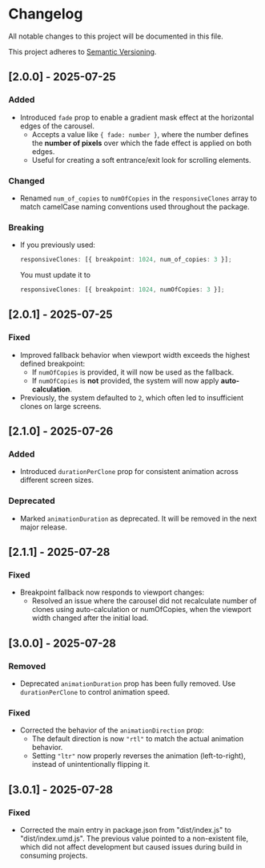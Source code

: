 # Changelog

All notable changes to this project will be documented in this file.

This project adheres to [Semantic Versioning](https://semver.org/).

## [2.0.0] - 2025-07-25

### Added

- Introduced `fade` prop to enable a gradient mask effect at the horizontal edges of the carousel.
  - Accepts a value like `{ fade: number }`, where the number defines the **number of pixels** over which the fade effect is applied on both edges.
  - Useful for creating a soft entrance/exit look for scrolling elements.

### Changed

- Renamed `num_of_copies` to `numOfCopies` in the `responsiveClones` array to match camelCase naming conventions used throughout the package.

### Breaking

- If you previously used:
  ```ts
  responsiveClones: [{ breakpoint: 1024, num_of_copies: 3 }];
  ```
  You must update it to
  ```ts
  responsiveClones: [{ breakpoint: 1024, numOfCopies: 3 }];
  ```

## [2.0.1] - 2025-07-25

### Fixed

- Improved fallback behavior when viewport width exceeds the highest defined breakpoint:
  - If `numOfCopies` is provided, it will now be used as the fallback.
  - If `numOfCopies` is **not** provided, the system will now apply **auto-calculation**.
- Previously, the system defaulted to `2`, which often led to insufficient clones on large screens.

## [2.1.0] - 2025-07-26

### Added

- Introduced `durationPerClone` prop for consistent animation across different screen sizes.

### Deprecated

- Marked `animationDuration` as deprecated. It will be removed in the next major release.

## [2.1.1] - 2025-07-28

### Fixed

- Breakpoint fallback now responds to viewport changes:
  - Resolved an issue where the carousel did not recalculate number of clones using auto-calculation or numOfCopies, when the viewport width changed after the initial load.

## [3.0.0] - 2025-07-28

### Removed

- Deprecated `animationDuration` prop has been fully removed. Use `durationPerClone` to control animation speed.

### Fixed

- Corrected the behavior of the `animationDirection` prop:
  - The default direction is now `"rtl"` to match the actual animation behavior.
  - Setting `"ltr"` now properly reverses the animation (left-to-right), instead of unintentionally flipping it.

## [3.0.1] - 2025-07-28

### Fixed

- Corrected the main entry in package.json from "dist/index.js" to "dist/index.umd.js". The previous value pointed to a non-existent file, which did not affect development but caused issues during build in consuming projects.
